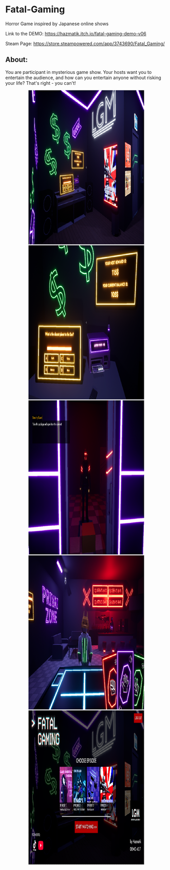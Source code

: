 # Fatal-Gaming
Horror Game inspired by Japanese online shows

Link to the DEMO: https://hazmatik.itch.io/fatal-gaming-demo-v06

Steam Page: https://store.steampowered.com/app/3743690/Fatal_Gaming/

## About:
You are participant in mysterious game show. Your hosts want you to entertain the audience, and how can you entertain anyone without risking your life? That's right - you can't!

<p float="left" align="middle">
<img src="imagessample/im1.png" width="360" height="480">
<img src="imagessample/im2.png" width="360" height="480">
<img src="imagessample/im3.png" width="360" height="480">
<img src="imagessample/im4.png" width="360" height="480">
<img src="imagessample/im5.png" width="360" height="480">
</p>
